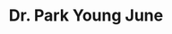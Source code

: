 ---
title: "Dr. Park Young June"
draft: false
isNotClick: true

# page title background image
bg_image: "images/backgrounds/page-title.jpg"
# meta description
description : ""
# teacher portrait
image: "images/team/AdvisoryBoard/park.png"
# course
course: "Honorable Rector of CTD, Former of Vice Minister of Education"

# biography
bio: "Dr. Park Young June is now an honorable rector of College of Technology and Design - UEH (UEH/CTD). Before joining UEH, he has spent time working in both the public and private sector, and is former vice minister of Education in Korea. In academic fields, he gained Ph.D in Political Science in Hanyang University, Seoul Korea, and has published several papers in his field."
# interest
# interest: [""]

# type
type: "teacher"

weight: 2
---